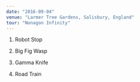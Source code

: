 ```yaml
---
date: "2016-09-04"
venue: "Larmer Tree Gardens, Salisbury, England"
tour: "Nonagon Infinity"
---
```



 1. Robot Stop

 2. Big Fig Wasp

 3. Gamma Knife

 4. Road Train



